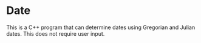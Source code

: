 # Date

This is a C++ program that can determine dates using Gregorian and Julian dates. This does not require user input.
